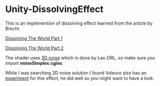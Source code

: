 # Unity-DissolvingEffect
This is an implemention of dissolving effect learned from the article by Brecht.

[Dissolving The World Part 1](https://madewith.unity.com/stories/dissolving-the-world-part-1)

[Dissolving The World Part 2](https://madewith.unity.com/stories/dissolving-the-world-part-2)

The shader uses [3D noise](https://forum.unity3d.com/threads/2d-3d-4d-optimised-perlin-noise-cg-hlsl-library-cginc.218372/) which is done by Lex-DRL, so make sure you import **noiseSimplex.cginc**

While I was searching 3D noise solution I found Voleuro also has an [experiment](https://github.com/Voleuro/unity-experiments) for this effect, he did well so you might want to have a look.

